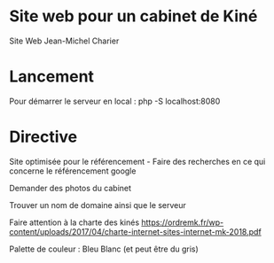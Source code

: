 # Site web pour un cabinet de Kiné
Site Web Jean-Michel Charier
# Lancement
Pour démarrer le serveur en local : php -S localhost:8080
# Directive

Site optimisée pour le référencement - Faire des recherches en ce qui concerne le référencement google

Demander des photos du cabinet

Trouver un nom de domaine ainsi que le serveur

Faire attention à la charte des kinés https://ordremk.fr/wp-content/uploads/2017/04/charte-internet-sites-internet-mk-2018.pdf

Palette de couleur : Bleu Blanc (et peut être du gris)
